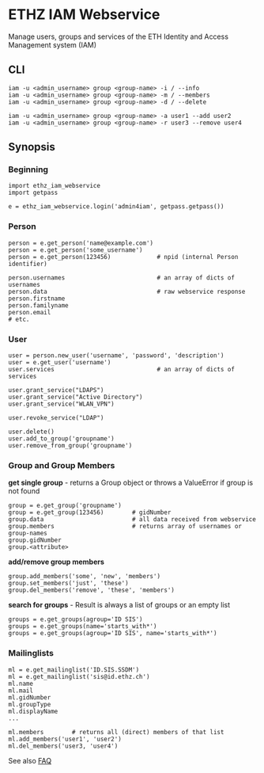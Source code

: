 # ETHZ IAM Webservice

Manage users, groups and services of the ETH Identity and Access Management system (IAM)

## CLI

```
iam -u <admin_username> group <group-name> -i / --info
iam -u <admin_username> group <group-name> -m / --members
iam -u <admin_username> group <group-name> -d / --delete 

iam -u <admin_username> group <group-name> -a user1 --add user2
iam -u <admin_username> group <group-name> -r user3 --remove user4
```

## Synopsis

### Beginning
```
import ethz_iam_webservice
import getpass

e = ethz_iam_webservice.login('admin4iam', getpass.getpass())
```

### Person
```
person = e.get_person('name@example.com')
person = e.get_person('some_username')
person = e.get_person(123456)             # npid (internal Person identifier)

person.usernames                          # an array of dicts of usernames
person.data                               # raw webservice response
person.firstname
person.familyname
person.email
# etc.
```

### User

```
user = person.new_user('username', 'password', 'description')
user = e.get_user('username')
user.services                             # an array of dicts of services

user.grant_service("LDAPS")
user.grant_service("Active Directory")
user.grant_service("WLAN_VPN")

user.revoke_service("LDAP")

user.delete() 
user.add_to_group('groupname')
user.remove_from_group('groupname')
```

### Group and Group Members

**get single group** - returns a Group object or throws a ValueError if group is not found

```
group = e.get_group('groupname')
group = e.get_group(123456)        # gidNumber
group.data                         # all data received from webservice
group.members                      # returns array of usernames or group-names
group.gidNumber
group.<attribute>
```

**add/remove group members**

```
group.add_members('some', 'new', 'members')
group.set_members('just', 'these')
group.del_members('remove', 'these', 'members')
```

**search for groups** - Result is always a list of groups or an empty list

```
groups = e.get_groups(agroup='ID SIS')
groups = e.get_groups(name='starts_with*')
groups = e.get_groups(agroup='ID SIS', name='starts_with*')
```

### Mailinglists

```
ml = e.get_mailinglist('ID.SIS.SSDM')
ml = e.get_mailinglist('sis@id.ethz.ch')
ml.name
ml.mail
ml.gidNumber
ml.groupType
ml.displayName
...

ml.members        # returns all (direct) members of that list
ml.add_members('user1', 'user2')
ml.del_members('user3, 'user4')
```

See also [FAQ](https://gitlab.ethz.ch/vermeul/ethz-iam-webservice/-/wikis/FAQ)
